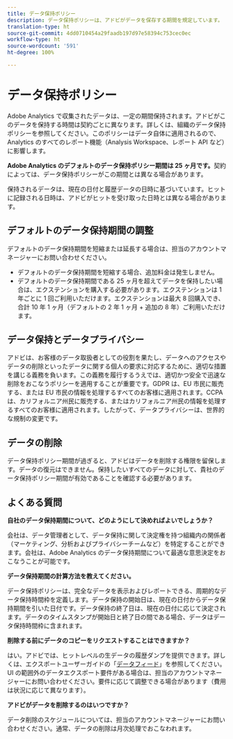 ```yaml
---
title: データ保持ポリシー
description: データ保持ポリシーは、アドビがデータを保存する期間を規定しています。
translation-type: ht
source-git-commit: 4dd0710454a29faadb197d97e58394c753cec0ec
workflow-type: ht
source-wordcount: '591'
ht-degree: 100%

---
```



# データ保持ポリシー

Adobe Analytics で収集されたデータは、一定の期間保持されます。アドビがこのデータを保持する時間は契約ごとに異なります。詳しくは、組織のデータ保持ポリシーを参照してください。このポリシーはデータ自体に適用されるので、Analytics のすべてのレポート機能（Analysis Workspace、レポート API など）に影響します。

**Adobe Analytics のデフォルトのデータ保持ポリシー期間は 25 ヶ月です。**&#x200B;契約によっては、データ保持ポリシーがこの期間とは異なる場合があります。

保持されるデータは、現在の日付と履歴データの日時に基づいています。ヒットに記録される日時は、アドビがヒットを受け取った日時とは異なる場合があります。

## デフォルトのデータ保持期間の調整

デフォルトのデータ保持期間を短縮または延長する場合は、担当のアカウントマネージャーにお問い合わせください。

* デフォルトのデータ保持期間を短縮する場合、追加料金は発生しません。
* デフォルトのデータ保持期間である 25 ヶ月を超えてデータを保持したい場合は、エクステンションを購入する必要があります。エクステンションは 1 年ごとに 1 回ご利用いただけます。エクステンションは最大 8 回購入でき、合計 10 年 1 ヶ月（デフォルトの 2 年 1 ヶ月 + 追加の 8 年）ご利用いただけます。

## データ保持とデータプライバシー

アドビは、お客様のデータ取扱者としての役割を果たし、データへのアクセスやデータの削除といったデータに関する個人の要求に対応するために、適切な措置を講じる義務を負います。この義務を履行するうえでは、適切かつ安全で迅速な削除をおこなうポリシーを適用することが重要です。GDPR は、EU 市民に販売する、または EU 市民の情報を処理するすべてのお客様に適用されます。CCPA は、カリフォルニア州民に販売する、またはカリフォルニア州民の情報を処理するすべてのお客様に適用されます。したがって、データプライバシーは、世界的な規制の変更です。

## データの削除

データ保持ポリシー期間が過ぎると、アドビはデータを削除する権限を留保します。データの復元はできません。保持したいすべてのデータに対して、貴社のデータ保持ポリシー期間が有効であることを確認する必要があります。

## よくある質問

**自社のデータ保持期間について、どのようにして決めればよいでしょうか？**

会社は、データ管理者として、データ保持に関して決定権を持つ組織内の関係者（マーケティング、分析およびプライバシーチームなど）を特定することができます。会社は、Adobe Analytics のデータ保持期間について最適な意思決定をおこなうことが可能です。

**データ保持期間の計算方法を教えてください。**

データ保持ポリシーは、完全なデータを表示およびレポートできる、周期的なデータ保持時間枠を定義します。データ保持の開始日は、現在の日付からデータ保持期間を引いた日付です。データ保持の終了日は、現在の日付に応じて決定されます。データのタイムスタンプが開始日と終了日の間である場合、データはデータ保持時間枠に含まれます。

**削除する前にデータのコピーをリクエストすることはできますか？**

はい。アドビでは、ヒットレベルの生データの履歴ダンプを提供できます。詳しくは、エクスポートユーザーガイドの「[データフィード](/help/export/analytics-data-feed/data-feed-overview.md)」を参照してください。UI の範囲外のデータエクスポート要件がある場合は、担当のアカウントマネージャーにお問い合わせください。要件に応じて調整できる場合があります（費用は状況に応じて異なります）。

**アドビがデータを削除するのはいつですか？**

データ削除のスケジュールについては、担当のアカウントマネージャーにお問い合わせください。通常、データの削除は月次処理でおこなわれます。
